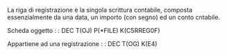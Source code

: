 La riga di registrazione è la singola scrittura contabile, composta essenzialmente da una data, un importo (con segno) ed un conto cntabile.

Scheda oggetto
 :  : DEC T(OJ) P(\*FILE) K(C5RREG0F)

Appartiene ad una registrazione
 :  : DEC T(OG) K(E4)
